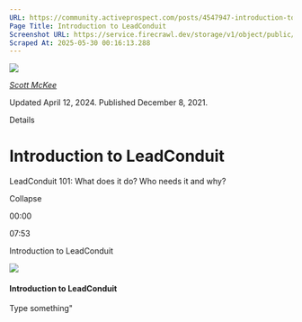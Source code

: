 ```yaml
---
URL: https://community.activeprospect.com/posts/4547947-introduction-to-leadconduit
Page Title: Introduction to LeadConduit
Screenshot URL: https://service.firecrawl.dev/storage/v1/object/public/media/screenshot-298096d1-f64a-4b64-b809-b4d4e73c90a7.png
Scraped At: 2025-05-30 00:16:13.288
---
```


[![](https://content1.bloomfire.com/avatars/users/1317000/thumb/thumbnail.png?f=1617311121&Expires=1748567735&Signature=DZ9BHPDelbOuTa34oXLLyQS9SAmwJLzY4nPyOzLlqeAQM99gDyVJ60zNi-wGl7MtRFcwGyWEtQcJxmBMl-YW65GEwIl0AraCJZm1vjHDO2C8f0umdMtLuB7yr64ZTHWvec-To2p6R-g3qYTP9IbnNcp9kjP6Cz1ZJyq2xhQL-gNVeaozLQaSiBomVQCSaN2gbxXgD-De94RH3MdQjsnInspNxTgXmP30k9poBMyizLvck-m7eMcHUAUxaQn9H-rrjxcziUq8~HkeYIo4oiahDtVuIKwLs0hPEUBnMbLFQ~-~hu1mFZLFq743xXni0emFgeXuEG-oTP-SbAHle0lubw__&Key-Pair-Id=APKAIDFCFZ2UHE5LPIUA)](https://community.activeprospect.com/memberships/7557680-scott-mckee)

[_Scott McKee_](https://community.activeprospect.com/memberships/7557680-scott-mckee)

Updated April 12, 2024. Published December 8, 2021.

Details

# Introduction to LeadConduit

LeadConduit 101: What does it do? Who needs it and why?

Collapse

00:00

07:53

Introduction to LeadConduit

![](https://content3.bloomfire.com/thumbnails/contents/002/895/923/_270x180.png?f=1632936371&Expires=1748567765&Signature=T1~5J73nEsOF54QEbLuxKddgBxPLC0DpnsUn5FSKRXydR9IVM1RZy56WymTnuIvGYbH9s0T2Uv7GcgOPR0QvDsBTqDGhxfWP-xJ0kQxiNj7pR~S~Sh~rmUYVkteSbWBHii7Kq9R2hbQNihVLSlK1PHVVZq1HNjbo4Imw~IyumhN42SXFSyiK71D5pnEmbquorVE7gzdDEqPAIiJshP-BWxL8zjT4uPAfXooETG-qiFYDZpogahjazS3kF0OnVMZHQ9KfLVCpzwftPOYrdYZ3zJXuLNaeYLlc81FOwdwd6tb9~ulJvWGLnk9aDw5~6x1r5In2Mlla8HtPkB2REBJh8Q__&Key-Pair-Id=APKAIDFCFZ2UHE5LPIUA)

#### Introduction to LeadConduit

Type something"

